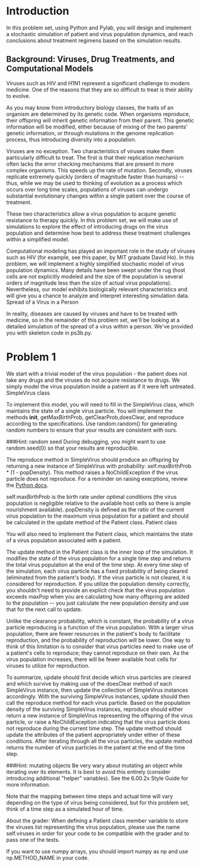 # Introduction

In this problem set, using Python and Pylab, you will design and implement a stochastic
simulation of patient and virus population dynamics, and reach conclusions about treatment
regimens based on the simulation results.

## Background: Viruses, Drug Treatments, and Computational Models

Viruses such as HIV and H1N1 represent a significant challenge to modern medicine. One of the reasons that they are so difficult to treat is their ability to evolve.

As you may know from introductory biology classes, the traits of an organism are determined by its genetic code. When organisms reproduce, their offspring will inherit genetic information from their parent. This genetic information will be modified, either because of mixing of the two parents' genetic information, or through mutations in the genome replication process, thus introducing diversity into a population.

Viruses are no exception. Two characteristics of viruses make them particularly difficult to treat. The first is that their replication mechanism often lacks the error checking mechanisms that are present in more complex organisms. This speeds up the rate of mutation. Secondly, viruses replicate extremely quickly (orders of magnitude faster than humans) -- thus, while we may be used to thinking of evolution as a process which occurs over long time scales, populations of viruses can undergo substantial evolutionary changes within a single patient over the course of treatment.

These two characteristics allow a virus population to acquire genetic resistance to therapy quickly. In this problem set, we will make use of simulations to explore the effect of introducing drugs on the virus population and determine how best to address these treatment challenges within a simplified model.

Computational modeling has played an important role in the study of viruses such as HIV (for example, see this paper, by MIT graduate David Ho). In this problem, we will implement a highly simplified stochastic model of virus population dynamics. Many details have been swept under the rug (host cells are not explicitly modeled and the size of the population is several orders of magnitude less than the size of actual virus populations). Nevertheless, our model exhibits biologically relevant characteristics and will give you a chance to analyze and interpret interesting simulation data.
Spread of a Virus in a Person

In reality, diseases are caused by viruses and have to be treated with medicine, so in the remainder of this problem set, we'll be looking at a detailed simulation of the spread of a virus within a person. We've provided you with skeleton code in ps3b.py.

# Problem 1

We start with a trivial model of the virus population - the patient does not take any drugs and the viruses do not acquire resistance to drugs. We simply model the virus population inside a patient as if it were left untreated.
SimpleVirus class

To implement this model, you will need to fill in the SimpleVirus class, which maintains the state of a single virus particle. You will implement the methods __init__, getMaxBirthProb, getClearProb,doesClear, and reproduce according to the specifications. Use random.random() for generating random numbers to ensure that your results are consistent with ours.

###Hint: random seed
During debugging, you might want to use random.seed(0) so that your results are reproducible.

The reproduce method in SimpleVirus should produce an offspring by returning a new instance of SimpleVirus with probability: self.maxBirthProb * (1 - popDensity). This method raises a NoChildException if the virus particle does not reproduce. For a reminder on raising execptions, review the [Python docs](http://docs.python.org/3/tutorial/errors.html#raising-exceptions).

self.maxBirthProb is the birth rate under optimal conditions (the virus population is negligible relative to the available host cells so there is ample nourishment available). popDensity is defined as the ratio of the current virus population to the maximum virus population for a patient and should be calculated in the update method of the Patient class.
Patient class

You will also need to implement the Patient class, which maintains the state of a virus population associated with a patient.

The update method in the Patient class is the inner loop of the simulation. It modifies the state of the virus population for a single time step and returns the total virus population at the end of the time step. At every time step of the simulation, each virus particle has a fixed probability of being cleared (eliminated from the patient's body). If the virus particle is not cleared, it is considered for reproduction. If you utilize the population density correctly, you shouldn't need to provide an explicit check that the virus population exceeds maxPop when you are calculating how many offspring are added to the population -- you just calculate the new population density and use that for the next call to update.

Unlike the clearance probability, which is constant, the probability of a virus particle reproducing is a function of the virus population. With a larger virus population, there are fewer resources in the patient's body to facilitate reproduction, and the probability of reproduction will be lower. One way to think of this limitation is to consider that virus particles need to make use of a patient's cells to reproduce; they cannot reproduce on their own. As the virus population increases, there will be fewer available host cells for viruses to utilize for reproduction.

To summarize, update should first decide which virus particles are cleared and which survive by making use of the doesClear method of each SimpleVirus instance, then update the collection of SimpleVirus instances accordingly. With the surviving SimpleVirus instances, update should then call the reproduce method for each virus particle. Based on the population density of the surviving SimpleVirus instances, reproduce should either return a new instance of SimpleVirus representing the offspring of the virus particle, or raise a NoChildException indicating that the virus particle does not reproduce during the current time step. The update method should update the attributes of the patient appropriately under either of these conditions. After iterating through all the virus particles, the update method returns the number of virus particles in the patient at the end of the time step.

###Hint: mutating objects
Be very wary about mutating an object while iterating over its elements. It is best to avoid this entirely (consider introducing additional "helper" variables). See the 6.00.2x Style Guide for more information.

Note that the mapping between time steps and actual time will vary depending on the type of virus being considered, but for this problem set, think of a time step as a simulated hour of time.

About the grader: When defining a Patient class member variable to store the viruses list representing the virus population, please use the name self.viruses in order for your code to be compatible with the grader and to pass one of the tests.

If you want to use numpy arrays, you should import numpy as np and use np.METHOD_NAME in your code.
